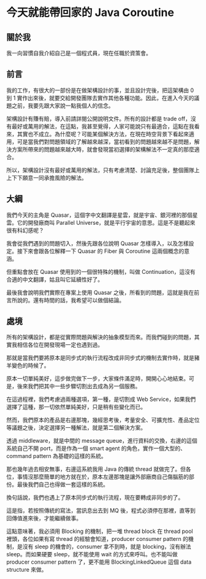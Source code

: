 # 今天就能帶回家的 Java Coroutine

## 關於我

我一向習慣自我介紹自己是一個程式員，現在任職於資策會。

## 前言

我的工作，有很大的一部份是在做架構設計的事，並且設計完後，把這架構由 0 到 1 實作出來後，就要交給開發團隊去實作其他各種功能。因此，在進入今天的議題之前，我要先跟大家說一點我個人的信念。

架構設計有賺有賠，導入前請詳閱公開說明文件。所有的設計都是 trade off，沒有最好或萬用的解法，在這點，我甚至覺得，人家可能說只有最適合，這點在我看來，其實也不成立。為什麼呢？可能某個解決方法，在現在時空背景下看起來適用，可是當我們對問題領域的了解越來越深，當初看到的問題越來越不是問題，解決方案所帶來的問題越來越大時，就會發現當初選擇的架構解法不一定真的那麼適合。

所以，架構設計沒有最好或萬用的解法，只有考慮清楚、討論充足後，整個團隊上上下下願意一同承擔風險的解法。

## 大綱

我們今天的主角是 Quasar，這個字中文翻譯是星雲，就是宇宙、銀河裡的那個星雲。它的開發廠商叫 Parallel Universe，就是平行宇宙的意思。這是不是聽起來很有科幻感呢？

我會從我們遇到的問題切入，然後先跟各位說明 Quasar 怎樣導入，以及怎樣設定。接下來會跟各位解釋一下 Quasar 的 Fiber 與 Coroutine 這兩個概念的意涵。

但重點會放在 Quasar 使用到的一個很特殊的機制，叫做 Continuation，這沒有合適的中文翻譯，姑且叫它延續性好了。

最後我會說明我們實際在專案上使用 Quasar 之後，所看到的問題，這就是我在前言所說的。還有時間的話，我希望可以做個結論。

## 處境

所有的架構設計，都是從實際問題與解決的抽象模型而來。而我們碰到的問題，其實我相信各位在開發現場一定也遇到過。

那就是當我們要將原本是同步式的執行流程改成非同步式的機制去實作時，就是豬羊變色的時候了。

原本一切單純美好，這步做完做下一步，大家條件滿足時，開開心心地結束。可是，後來我們把其中一些步驟切割出去成為另一個服務。

在這過程裡，我們考慮過兩種選項，第一種，是切割成 Web Service，如果我們選擇了這種，那一切依然單純美好，只是稍有些變化而已。

然而，我們原本的產品是右邊那塊，幾經思考後，考量安全、可擴充性、產品定位等議題之後，決定選擇另一種解法，就是第二個解決方案。

透過 middleware，就是中間的 message queue，進行資料的交換，右邊的這個系統自己不開 port，而是作為一個 smart agent 的角色，實作一個大型的、command pattern 為基礎的這樣的系統。

那也幾年過去相安無事，右邊這系統我用 Java 的傳統 thread 就做完了。但各位，事情沒那麼簡單的地方就在於，原本左邊那塊是讓外部廠商自己傷腦筋的部份。最後我們自己也得做一套這樣的系統。

換句話說，我們也遇上了原本同步式的執行流程，現在要轉成非同步的了。

這是指，若按照傳統的寫法，當訊息出去到 MQ 後，程式必須停在那裡，直等到回傳值進來後，才能繼續做事。

這點意味著，我必須用 Blocking 的機制，把一堆 thread block 在 thread pool 裡頭，各位如果有寫 thread 的經驗會知道，producer consumer pattern 的機制，是沒有 sleep 的機會的，consumer 拿不到時，就是 blocking，沒有辦法 sleep。而如果硬要 sleep，就不能使用 wait 的方式來呼叫。也不能叫做 producer consumer pattern 了，更不能用 BlockingLinkedQueue 這個 data structure 來做。


